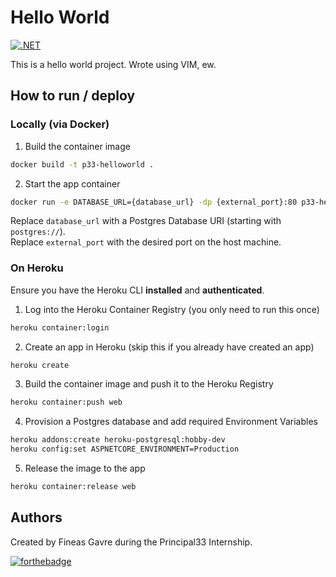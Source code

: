 # Hello World
[![.NET](https://github.com/FineasGavre/p33-helloworld/actions/workflows/dotnet.yml/badge.svg)](https://github.com/FineasGavre/p33-helloworld/actions/workflows/dotnet.yml)


This is a hello world project.
Wrote using VIM, ew.

## How to run / deploy
### Locally (via Docker)

1. Build the container image
```bash
docker build -t p33-helloworld .
```
2. Start the app container
```bash
docker run -e DATABASE_URL={database_url} -dp {external_port}:80 p33-helloworld
```
Replace ```database_url``` with a Postgres Database URI (starting with `postgres://`).  
Replace ```external_port``` with the desired port on the host machine.
    

### On Heroku
Ensure you have the Heroku CLI **installed** and **authenticated**.

1. Log into the Heroku Container Registry (you only need to run this once)
```bash
heroku container:login
```

2. Create an app in Heroku (skip this if you already have created an app)
```bash
heroku create
```

3. Build the container image and push it to the Heroku Registry
```bash
heroku container:push web
```

4. Provision a Postgres database and add required Environment Variables
```bash
heroku addons:create heroku-postgresql:hobby-dev
heroku config:set ASPNETCORE_ENVIRONMENT=Production
```

5. Release the image to the app
```bash
heroku container:release web
```

## Authors
Created by Fineas Gavre during the Principal33 Internship.

[![forthebadge](https://forthebadge.com/images/badges/built-with-love.svg)](https://forthebadge.com)

